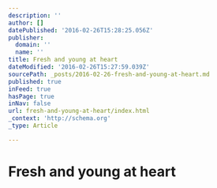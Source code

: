 ```yaml
---
description: ''
author: []
datePublished: '2016-02-26T15:28:25.056Z'
publisher:
  domain: ''
  name: ''
title: Fresh and young at heart
dateModified: '2016-02-26T15:27:59.039Z'
sourcePath: _posts/2016-02-26-fresh-and-young-at-heart.md
published: true
inFeed: true
hasPage: true
inNav: false
url: fresh-and-young-at-heart/index.html
_context: 'http://schema.org'
_type: Article

---
```

# Fresh and young at heart